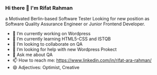 ### Hi there 👋 I'm Rifat Rahman 

a Motivated Berlin-based Software Tester Looking for new position as Software Quality Assurance Engineer or Junior Frontend Developer.

- 🔭 I’m currently working on Wordpress
- 🌱 I’m currently learning HTML5-CSS and ISTQB
- 👯 I’m looking to collaborate on QA
- 🤔 I’m looking for help with new Wordpress Prokect
- 💬 Ask me about QA
- 📫 How to reach me: https://www.linkedin.com/in/rifat-ara-rahman/
- 😄 Adjectives: Optimist, Creative

